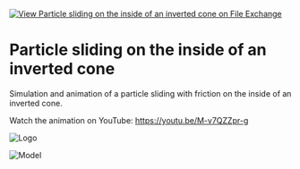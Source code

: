 [![View Particle sliding on the inside of an inverted cone on File Exchange](https://www.mathworks.com/matlabcentral/images/matlab-file-exchange.svg)](https://www.mathworks.com/matlabcentral/fileexchange/90671-particle-sliding-on-the-inside-of-an-inverted-cone)
# Particle sliding on the inside of an inverted cone
Simulation and animation of a particle sliding with friction on the inside of an inverted cone.

Watch the animation on YouTube: https://youtu.be/M-v7QZZpr-g

![Logo](https://www.mathworks.com/matlabcentral/mlc-downloads/downloads/183a0eff-74c4-4481-80e6-e6cc22dd3992/ddf74490-2dbf-4e24-b734-46fba0f0ec49/images/1626701559.png)

![Model](https://www.dropbox.com/s/wvaep168g2hvv53/particle_cone_model.png?raw=1)
